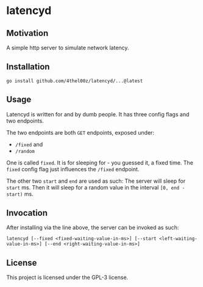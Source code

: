 # latencyd

## Motivation

A simple http server to simulate network latency.

## Installation

```
go install github.com/4thel00z/latencyd/...@latest
```

## Usage


Latencyd is written for and by dumb people.
It has three config flags and two endpoints.

The two endpoints are both `GET` endpoints, exposed under:

- `/fixed` and
- `/random`


One is called `fixed`. It is for sleeping for - you guessed it, a fixed time.
The `fixed` config flag just influences the `/fixed` endpoint.

The other two `start` and `end` are used as such:
The server will sleep for `start` ms. Then it will sleep for a random value in the interval `[0, end - start)` ms.

## Invocation

After installing via the line above, the server can be invoked as such:

```
latencyd [--fixed <fixed-waiting-value-in-ms>] [--start <left-waiting-value-in-ms>] [--end <right-waiting-value-in-ms>]
```

## License

This project is licensed under the GPL-3 license.
